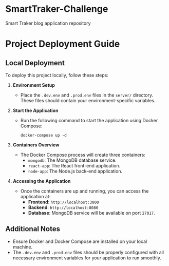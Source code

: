 # SmartTraker-Challenge
Smart Traker blog application repository

# Project Deployment Guide

## Local Deployment

To deploy this project locally, follow these steps:

1. **Environment Setup**
   - Place the `.dev.env` and `.prod.env` files in the `server/` directory. These files should contain your environment-specific variables.

2. **Start the Application**
   - Run the following command to start the application using Docker Compose:
     ```
     docker-compose up -d
     ```

3. **Containers Overview**
   - The Docker Compose process will create three containers:
     - `mongodb`: The MongoDB database service.
     - `react-app`: The React front-end application.
     - `node-app`: The Node.js back-end application.

4. **Accessing the Application**
   - Once the containers are up and running, you can access the application at:
     - **Frontend**: `http://localhost:3000`
     - **Backend**: `http://localhost:8080`
     - **Database**: MongoDB service will be available on port `27017`.

## Additional Notes

- Ensure Docker and Docker Compose are installed on your local machine.
- The `.dev.env` and `.prod.env` files should be properly configured with all necessary environment variables for your application to run smoothly.


